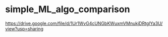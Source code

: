 # simple_ML_algo_comparison
https://drive.google.com/file/d/1Ur1WvG4cUNGbKWuxmVMnukjDRtglYa3U/view?usp=sharing
